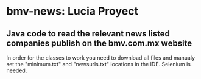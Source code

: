 # bmv-news: Lucia Proyect
## Java code to read the relevant news listed companies publish on the bmv.com.mx website
In order for the classes to work you need to download all files and manualy set the "minimum.txt" and "newsurls.txt" locations in the IDE.
Selenium is needed.
